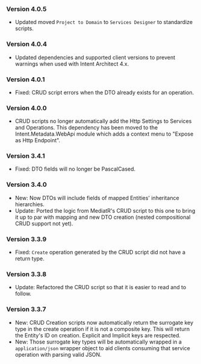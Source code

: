 ### Version 4.0.5

- Updated moved `Project to Domain` to `Services Designer` to standardize scripts.

### Version 4.0.4

- Updated dependencies and supported client versions to prevent warnings when used with Intent Architect 4.x.

### Version 4.0.1

- Fixed: CRUD script errors when the DTO already exists for an operation.

### Version 4.0.0

- CRUD scripts no longer automatically add the Http Settings to Services and Operations. This dependency has been moved to the Intent.Metadata.WebApi module which adds a context menu to "Expose as Http Endpoint".

### Version 3.4.1

- Fixed: DTO fields will no longer be PascalCased.

### Version 3.4.0

- New: Now DTOs will include fields of mapped Entities' inheritance hierarchies.
- Update: Ported the logic from MediatR's CRUD script to this one to bring it up to par with mapping and new DTO creation (nested compositional CRUD support not yet).

### Version 3.3.9

- Fixed: `Create` operation generated by the CRUD script did not have a return type.

### Version 3.3.8

- Update: Refactored the CRUD script so that it is easier to read and to follow.

### Version 3.3.7

- New: CRUD Creation scripts now automatically return the surrogate key type in the create operation if it is not a composite key. This will return the Entity's ID on creation. Explicit and Implicit keys are respected.
- New: Those surrogate key types will be automatically wrapped in a `application/json` wrapper object to aid clients consuming that service operation with parsing valid JSON.
